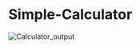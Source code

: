 # Simple-Calculator
![Calculator_output](https://user-images.githubusercontent.com/120540077/218297643-fbc531d5-23bb-4f77-8145-b921c1d5f896.jpg)
